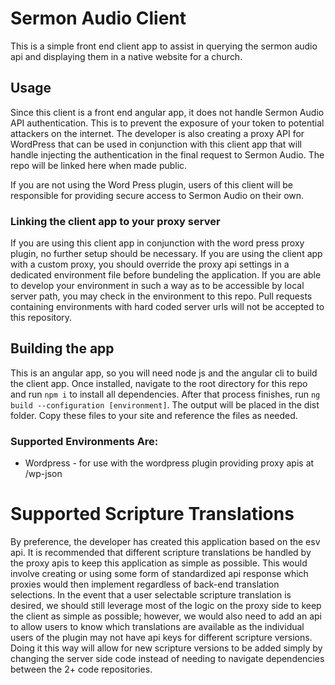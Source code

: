 # Sermon Audio Client
This is a simple front end client app to assist in querying the sermon audio api and displaying them in a native website for a church.

## Usage
Since this client is a front end angular app, it does not handle Sermon Audio API authentication. This is to prevent the exposure of your token to potential attackers on the internet. The developer is also creating a proxy API for WordPress that can be used in conjunction with this client app that will handle injecting the authentication in the final request to Sermon Audio. The repo will be linked here when made public.

If you are not using the Word Press plugin, users of this client will be responsible for providing secure access to Sermon Audio on their own.

### Linking the client app to your proxy server
If you are using this client app in conjunction with the word press proxy plugin, no further setup should be necessary. If you are using the client app with a custom proxy, you should override the proxy api settings in a dedicated environment file before bundeling the application. If you are able to develop your environment in such a way as to be accessible by local server path, you may check in the environment to this repo. Pull requests containing environments with hard coded server urls will not be accepted to this repository.

## Building the app
This is an angular app, so you will need node js and the angular cli to build the client app. Once installed, navigate to the root directory for this repo and run `npm i` to install all dependencies. After that process finishes, run `ng build --configuration [environment]`. The output will be placed in the dist folder. Copy these files to your site and reference the files as needed.

### Supported Environments Are:
* Wordpress - for use with the wordpress plugin providing proxy apis at /wp-json

# Supported Scripture Translations
By preference, the developer has created this application based on the esv api. It is recommended that different scripture translations be handled by the proxy apis to keep this application as simple as possible. This would involve creating or using some form of standardized api response which proxies would then implement regardless of back-end translation selections. In the event that a user selectable scripture translation is desired, we should still leverage most of the logic on the proxy side to keep the client as simple as possible; however, we would also need to add an api to allow users to know which translations are available as the individual users of the plugin may not have api keys for different scripture versions. Doing it this way will allow for new scripture versions to be added simply by changing the server side code instead of needing to navigate dependencies between the 2+ code repositories.
